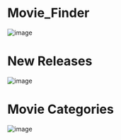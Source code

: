 # Movie_Finder
![image](https://user-images.githubusercontent.com/18111780/211607952-28833d96-ba9a-4f2d-8a34-9f550ba6ecea.png)

# New Releases 
![image](https://user-images.githubusercontent.com/18111780/211608419-85475bca-ee45-47c4-82d5-b38d208eb544.png)

# Movie Categories
![image](https://user-images.githubusercontent.com/18111780/211608543-16faa833-c51e-43cb-a9b5-21fa1679a598.png)

